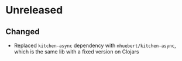 # Unreleased

## Changed

* Replaced `kitchen-async` dependency with `mhuebert/kitchen-async`, which is the same lib with a fixed version on Clojars

